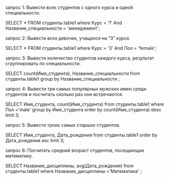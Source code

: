 запрос 1: Вывести всех студентов с одного курса и одной специальности.

SELECT * FROM студенты.table1 where Курс = '1' And Название_специальности = 'менеджмент';

запрос 2: Вывести всех девочек, учащихся на “3” курсе.

SELECT * FROM студенты.table1 where Курс = '3' And Пол = 'female';

запрос 3: Вывести количество студентов каждого курса, результат сгруппировать по специальности.

SELECT count(Имя_студента), Название_специальности from студенты.table1 group by Название_специальности ;

запрос 4: Вывести три самых популярных мужских имен среди студентов и посчитать сколько раз они встречаются.

SELECT Имя_студента, count(Имя_студента) from студенты.table1 where Пол ='male' group by Имя_студента order by count(Имя_студента) desc limit 3;

запрос 5: Вывести троих самых старших студентов.

SELECT Имя_студента, Дата_рождения from студенты.table1 order by Дата_рождения asc limit 3;

запрос 6: Посчитать средний возраст студентов, посещающих математику.

SELECT Название_дисциплины, avg(Дата_рождения) from студенты.table1 where Название_дисциплины ='Математика' ;
